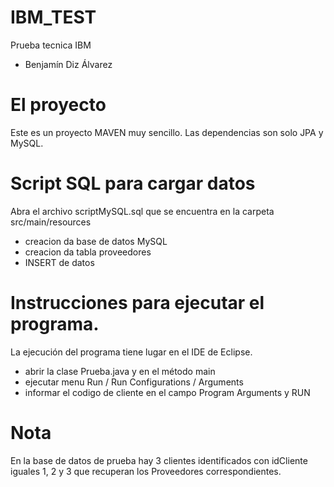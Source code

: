# IBM_TEST
Prueba tecnica IBM
* Benjamín Diz Álvarez

# El proyecto 
Este es un proyecto MAVEN muy sencillo.
Las dependencias son solo JPA y MySQL. 

# Script SQL para cargar datos
Abra el archivo scriptMySQL.sql que se encuentra en la carpeta src/main/resources
* creacion da base de datos MySQL
* creacion da tabla proveedores
* INSERT de datos

# Instrucciones para ejecutar el programa. 
La ejecución del programa tiene lugar en el IDE de Eclipse.
* abrir la clase Prueba.java y en el método main
* ejecutar menu Run / Run Configurations / Arguments
* informar el codigo de cliente en el campo Program Arguments y RUN

# Nota
En la base de datos de prueba hay 3 clientes identificados con
idCliente iguales 1, 2 y 3 que recuperan los Proveedores correspondientes.
